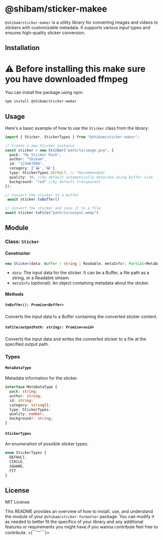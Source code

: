 # @shibam/sticker-makee

`@shibam/sticker-maker` is a utility library for converting images and videos to stickers with customizable metadata. It supports various input types and ensures high-quality sticker conversion.

## Installation
# ⚠️ Before installing this make sure you have downloaded ffmpeg 
   
You can install the package using npm:

```sh
npm install @shibam/sticker-maker
```

## Usage

Here's a basic example of how to use the `Sticker` class from the library:

```typescript
import { Sticker, StickerTypes } from "@shibam/sticker-maker";

// Create a new Sticker instance
const sticker = new Sticker("path/to/image.png", {
  pack: "My Sticker Pack",
  author: "Shibam",
  id: "123467890",
  category: ['😂','😹'],
  type: StickerTypes.DEFAULT, // (Recommended)
  quality: 30, //by default automatically detected using buffer size
  background: "red" //by default transparent
});

// Convert the sticker to a buffer
 await sticker.toBuffer()

// Convert the sticker and save it to a file
await sticker.toFile("path/to/output.webp")
```
## Module 

### Class: `Sticker`

#### Constructor

```typescript
new Sticker(data: Buffer | string | Readable, metaInfo?: Partial<MetaDataType>)
```

- `data`: The input data for the sticker. It can be a Buffer, a file path as a string, or a Readable stream.
- `metaInfo` (optional): An object containing metadata about the sticker.

#### Methods

##### `toBuffer(): Promise<Buffer>`

Converts the input data to a Buffer containing the converted sticker content.

##### `toFile(outputPath: string): Promise<void>`

Converts the input data and writes the converted sticker to a file at the specified output path.

### Types

#### `MetaDataType`

Metadata information for the sticker.

```typescript
interface MetaDataType {
  pack: string;
  author: string;
  id: string;
  category: string[];
  type: StickerTypes;
  quality: number;
  background?: string;
}
```

#### `StickerTypes`

An enumeration of possible sticker types.

```typescript
enum StickerTypes {
  DEFAULT,
  CIRCLE,
  SQUARE,
  FIT
}
```

## License

MIT License


This README provides an overview of how to install, use, and understand the module of your `@shibam/sticker-formatter` package. You can modify it as needed to better fit the specifics of your library and any additional features or requirements you might have.if you wanna contribute feel free to contribute. <⁠(⁠￣⁠︶⁠￣⁠)⁠>

